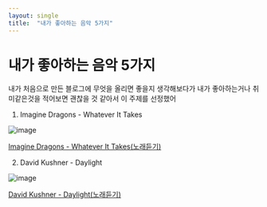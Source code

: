 ```yaml
---
layout: single
title:  "내가 좋아하는 음악 5가지"
---
```


# 내가 좋아하는 음악 5가지

내가 처음으로 만든 블로그에 무엇을 올리면 좋을지 생각해보다가
내가 좋아하는거나 취미같은것을 적어보면 괜찮을 것 같아서 이 주제를 선정했어

1. Imagine Dragons - Whatever It Takes

![image](https://upload.wikimedia.org/wikipedia/en/2/20/Whatever_It_Takes_Imagine_Dragons.jpg)

<a href="https://www.youtube.com/watch?v=gOsM-DYAEhY" target="_blank">Imagine Dragons - Whatever It Takes(노래듣기)</a>


2. David Kushner - Daylight

![image](https://is1-ssl.mzstatic.com/image/thumb/Music126/v4/2e/a7/75/2ea77552-aa74-8cf1-4765-0529f6080c26/23SYMIM03701.rgb.jpg/1200x1200bb.jpg)

<a href="https://www.youtube.com/watch?v=MoN9ql6Yymw" target="_blank">David Kushner - Daylight(노래듣기)</a>

